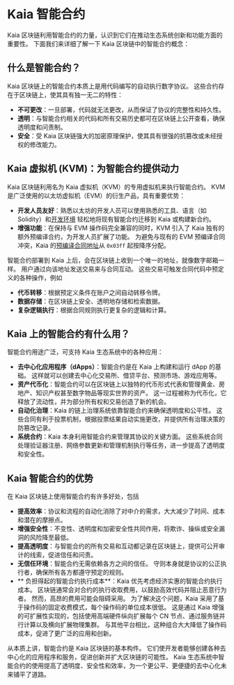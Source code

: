 # Kaia 智能合约

Kaia 区块链利用智能合约的力量，认识到它们在推动生态系统创新和功能方面的重要性。 下面我们来详细了解一下 Kaia 区块链中的智能合约概念：

## 什么是智能合约？ <a id="what-are-smart-contracts"></a>

Kaia 区块链上的智能合约本质上是用代码编写的自动执行数字协议。 这些合约存在于区块链上，使其具有独一无二的特性：

- **不可更改**：一旦部署，代码就无法更改，从而保证了协议的完整性和持久性。
- **透明**：与智能合约相关的代码和所有交易历史都可在区块链上公开查看，确保透明度和问责制。
- **安全**：受 Kaia 区块链强大的加密原理保护，使其具有很强的抗篡改或未经授权的修改能力。

## Kaia 虚拟机 (KVM)：为智能合约提供动力<a id="kaia-virtual-machine-powering-smart-contracts"></a>

Kaia 区块链利用名为 Kaia 虚拟机（KVM）的专用虚拟机来执行智能合约。 KVM 是广泛使用的以太坊虚拟机（EVM）的衍生产品，具有重要优势：

- **开发人员友好**：熟悉以太坊的开发人员可以使用熟悉的工具、语言（如 Solidity）和[开发环境](../../build/smart-contracts/tools/ide-and-tools.md) 轻松地将现有智能合约迁移到 Kaia 或构建新合约。
- **增强功能**：在保持与 EVM 操作码完全兼容的同时，KVM 引入了 Kaia 独有的额外预编译合约，为开发人员扩展了功能。 为避免与现有的 EVM 预编译合同冲突，Kaia 的[预编译合同地址](precompiled-contracts.md)从 `0x03ff` 起按降序分配。

智能合约部署到 Kaia 上后，会在区块链上收到一个唯一的地址，就像数字邮箱一样。 用户通过向该地址发送交易来与合同互动。 这些交易可触发合同代码中预定义的各种操作，例如

- **代币转移**：根据预定义条件在账户之间自动转移令牌。
- **数据存储**：在区块链上安全、透明地存储和检索数据。
- **复杂逻辑执行**：根据合同规则执行更复杂的逻辑和计算。

## Kaia 上的智能合约有什么用？ <a id="what-are-smart-contracts-used-for-on-kaia"></a>

智能合约用途广泛，可支持 Kaia 生态系统中的各种应用：

- **去中心化应用程序（dApps）**：智能合约是在 Kaia 上构建和运行 dApp 的基础。 这样就可以创建去中心化交易所、借贷平台、预测市场、游戏应用等。
- **资产代币化**：智能合约可以在区块链上以独特的代币形式代表和管理黄金、房地产、知识产权甚至数字物品等现实世界的资产。 这一过程被称为代币化，它释放了流动性，并为部分所有权和交易创造了新的机会。
- **自动化治理**：Kaia 的链上治理系统依靠智能合约来确保透明度和公平性。 这些合同有利于投票机制，根据投票结果自动实施更改，并提供所有治理决策的防篡改记录。
- **系统合约**：Kaia 本身利用智能合约来管理其协议的关键方面。 这些系统合同处理验证器注册、网络参数更新和管理机制执行等任务，进一步提高了透明度和安全性。

## Kaia 智能合约的优势<a id="benefits-of-smart-contracts-on-kaia"></a>

在 Kaia 区块链上使用智能合约有许多好处，包括

- **提高效率**：协议和流程的自动化消除了对中介的需求，大大减少了时间、成本和潜在的摩擦点。
- **增强安全性**：不变性、透明度和加密安全性共同作用，将欺诈、操纵或安全漏洞的风险降至最低。
- **提高透明度**：与智能合约的所有交易和互动都记录在区块链上，提供可公开审计的线索，促进信任和问责。
- **无信任环境**：智能合约无需依赖各方之间的信任。 守则本身就是协议的公正执行者，确保所有各方都遵守预定的规则。
- \*\* 负担得起的智能合约执行成本\*\*：Kaia 优先考虑经济实惠的智能合约执行成本。  区块链通常会对合约的执行收取费用，以鼓励高效代码并阻止恶意行为者。  然而，高昂的费用可能会阻碍采用。 为了解决这个问题，Kaia 采用了基于操作码的固定收费模式，每个操作码的单位成本很低。 这是通过 Kaia 增强的可扩展性实现的，包括使用高端硬件纵向扩展每个 CN 节点、通过服务链并行计算以及横向扩展物理集群。 与其他平台相比，这种组合大大降低了操作码成本，促进了更广泛的应用和创新。

从本质上讲，智能合约是 Kaia 区块链的基本构件。 它们使开发者能够创建各种去中心化的应用程序和服务，促进创新并扩大区块链的可能性。 Kaia 生态系统中智能合约的使用提高了透明度、安全性和效率，为一个更公平、更便捷的去中心化未来铺平了道路。